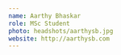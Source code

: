 ```yaml
---
name: Aarthy Bhaskar
role: MSc Student
photo: headshots/aarthysb.jpg
website: http://aarthysb.com
---
```

